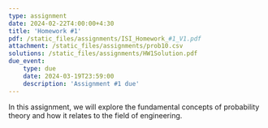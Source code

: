 ```yaml
---
type: assignment
date: 2024-02-22T4:00:00+4:30
title: 'Homework #1'
pdf: /static_files/assignments/ISI_Homework_#1_V1.pdf
attachment: /static_files/assignments/prob10.csv
solutions: /static_files/assignments/HW1Solution.pdf
due_event: 
    type: due
    date: 2024-03-19T23:59:00
    description: 'Assignment #1 due'
---
```

In this assignment, we will explore the fundamental concepts of probability theory and how it relates to the field of
engineering.
